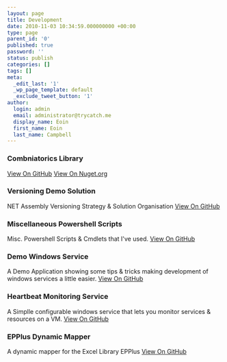 ```yaml
---
layout: page
title: Development
date: 2010-11-03 10:34:59.000000000 +00:00
type: page
parent_id: '0'
published: true
password: ''
status: publish
categories: []
tags: []
meta:
  _edit_last: '1'
  _wp_page_template: default
  _exclude_tweet_button: '1'
author:
  login: admin
  email: administrator@trycatch.me
  display_name: Eoin
  first_name: Eoin
  last_name: Campbell
---
```


<h3>Combniatorics Library</h3>
<a title="Combinatorics on GitHub" href="https://github.com/eoincampbell/combinatorics" target="_blank">View On GitHub</a>
<a title="Combinatorics on Nuget.org" href="https://www.nuget.org/packages/Combinatorics/" target="_blank">View On Nuget.org</a>

<h3>Versioning Demo Solution</h3>
NET Assembly Versioning Strategy & Solution Organisation
<a title="Versioning Demo on GitHub" href="https://github.com/eoincampbell/versioning-demo" target="_blank">View On GitHub</a>

<h3>Miscellaneous Powershell Scripts</h3>
Misc. Powershell Scripts & Cmdlets that I've used.
<a title="Powershell Scripts on GitHub" href="https://github.com/eoincampbell/powershell-scripts" target="_blank">View On GitHub</a>

<h3>Demo Windows Service</h3>
A Demo Application showing some tips &amp; tricks making development of windows services a little easier.
<a title="Demo Windows Service on GitHub" href="https://github.com/eoincampbell/demo-windows-service" target="_blank">View On GitHub</a>


<h3>Heartbeat Monitoring Service</h3>
A Simplle configurable windows service that lets you monitor services & resources on a VM.
<a title="Heartbeat Monitoring Service" href="https://github.com/eoincampbell/heartbeat" target="_blank">View On GitHub</a>


<h3>EPPlus Dynamic Mapper</h3>
A dynamic mapper for the Excel Library EPPlus
<a title="EPPlus Mapper on GitHub" href="https://github.com/eoincampbell/epplusmapper" target="_blank">View On GitHub</a>